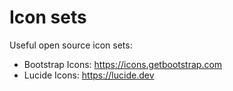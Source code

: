 # Icon sets

Useful open source icon sets:

- Bootstrap Icons: https://icons.getbootstrap.com
- Lucide Icons: https://lucide.dev
